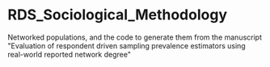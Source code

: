# RDS_Sociological_Methodology
Networked populations, and the code to generate them from the manuscript "Evaluation of respondent driven sampling prevalence estimators using real-world reported network degree"
